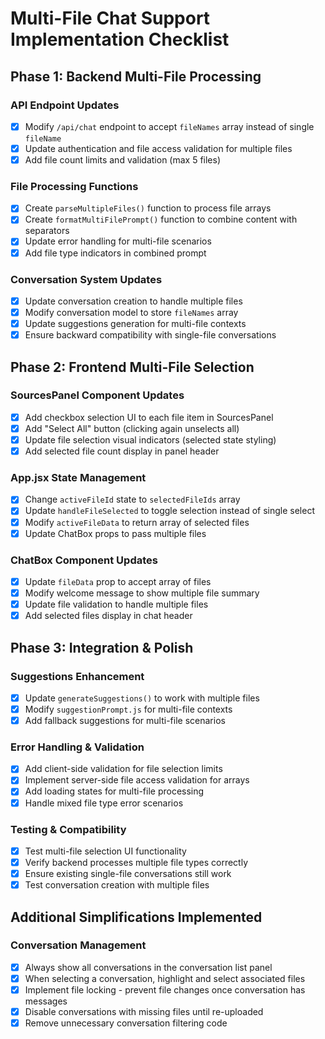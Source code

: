 # Multi-File Chat Support Implementation Checklist

## Phase 1: Backend Multi-File Processing

### API Endpoint Updates
- [x] Modify `/api/chat` endpoint to accept `fileNames` array instead of single `fileName`
- [x] Update authentication and file access validation for multiple files
- [x] Add file count limits and validation (max 5 files)

### File Processing Functions
- [x] Create `parseMultipleFiles()` function to process file arrays
- [x] Create `formatMultiFilePrompt()` function to combine content with separators
- [x] Update error handling for multi-file scenarios
- [x] Add file type indicators in combined prompt

### Conversation System Updates
- [x] Update conversation creation to handle multiple files
- [x] Modify conversation model to store `fileNames` array
- [x] Update suggestions generation for multi-file contexts
- [x] Ensure backward compatibility with single-file conversations

## Phase 2: Frontend Multi-File Selection

### SourcesPanel Component Updates
- [x] Add checkbox selection UI to each file item in SourcesPanel
- [x] Add "Select All" button (clicking again unselects all)
- [x] Update file selection visual indicators (selected state styling)
- [x] Add selected file count display in panel header

### App.jsx State Management
- [x] Change `activeFileId` state to `selectedFileIds` array
- [x] Update `handleFileSelected` to toggle selection instead of single select
- [x] Modify `activeFileData` to return array of selected files
- [x] Update ChatBox props to pass multiple files

### ChatBox Component Updates  
- [x] Update `fileData` prop to accept array of files
- [x] Modify welcome message to show multiple file summary
- [x] Update file validation to handle multiple files
- [x] Add selected files display in chat header

## Phase 3: Integration & Polish

### Suggestions Enhancement
- [x] Update `generateSuggestions()` to work with multiple files
- [x] Modify `suggestionPrompt.js` for multi-file contexts
- [x] Add fallback suggestions for multi-file scenarios

### Error Handling & Validation
- [x] Add client-side validation for file selection limits
- [x] Implement server-side file access validation for arrays
- [x] Add loading states for multi-file processing
- [x] Handle mixed file type error scenarios

### Testing & Compatibility
- [x] Test multi-file selection UI functionality
- [x] Verify backend processes multiple file types correctly
- [x] Ensure existing single-file conversations still work
- [x] Test conversation creation with multiple files

## Additional Simplifications Implemented

### Conversation Management
- [x] Always show all conversations in the conversation list panel
- [x] When selecting a conversation, highlight and select associated files
- [x] Implement file locking - prevent file changes once conversation has messages
- [x] Disable conversations with missing files until re-uploaded
- [x] Remove unnecessary conversation filtering code
